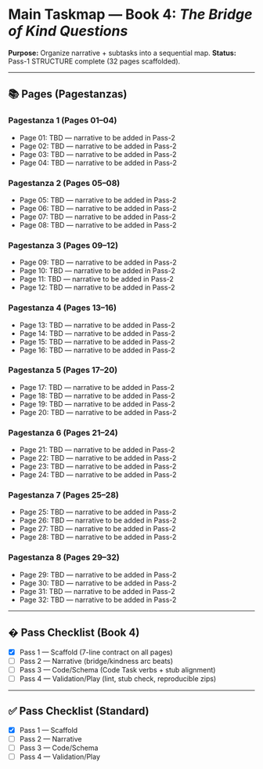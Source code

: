 # Main Taskmap — Book 4: *The Bridge of Kind Questions*

**Purpose:** Organize narrative + subtasks into a sequential map.
**Status:** Pass-1 STRUCTURE complete (32 pages scaffolded).

---

## 📚 Pages (Pagestanzas)

### Pagestanza 1 (Pages 01–04)

- Page 01: TBD — narrative to be added in Pass-2
- Page 02: TBD — narrative to be added in Pass-2
- Page 03: TBD — narrative to be added in Pass-2
- Page 04: TBD — narrative to be added in Pass-2

### Pagestanza 2 (Pages 05–08)

- Page 05: TBD — narrative to be added in Pass-2
- Page 06: TBD — narrative to be added in Pass-2
- Page 07: TBD — narrative to be added in Pass-2
- Page 08: TBD — narrative to be added in Pass-2

### Pagestanza 3 (Pages 09–12)

- Page 09: TBD — narrative to be added in Pass-2
- Page 10: TBD — narrative to be added in Pass-2
- Page 11: TBD — narrative to be added in Pass-2
- Page 12: TBD — narrative to be added in Pass-2

### Pagestanza 4 (Pages 13–16)

- Page 13: TBD — narrative to be added in Pass-2
- Page 14: TBD — narrative to be added in Pass-2
- Page 15: TBD — narrative to be added in Pass-2
- Page 16: TBD — narrative to be added in Pass-2

### Pagestanza 5 (Pages 17–20)

- Page 17: TBD — narrative to be added in Pass-2
- Page 18: TBD — narrative to be added in Pass-2
- Page 19: TBD — narrative to be added in Pass-2
- Page 20: TBD — narrative to be added in Pass-2

### Pagestanza 6 (Pages 21–24)

- Page 21: TBD — narrative to be added in Pass-2
- Page 22: TBD — narrative to be added in Pass-2
- Page 23: TBD — narrative to be added in Pass-2
- Page 24: TBD — narrative to be added in Pass-2

### Pagestanza 7 (Pages 25–28)

- Page 25: TBD — narrative to be added in Pass-2
- Page 26: TBD — narrative to be added in Pass-2
- Page 27: TBD — narrative to be added in Pass-2
- Page 28: TBD — narrative to be added in Pass-2

### Pagestanza 8 (Pages 29–32)

- Page 29: TBD — narrative to be added in Pass-2
- Page 30: TBD — narrative to be added in Pass-2
- Page 31: TBD — narrative to be added in Pass-2
- Page 32: TBD — narrative to be added in Pass-2

---

## � Pass Checklist (Book 4)

- [x] Pass 1 — Scaffold (7-line contract on all pages)
- [ ] Pass 2 — Narrative (bridge/kindness arc beats)
- [ ] Pass 3 — Code/Schema (Code Task verbs + stub alignment)
- [ ] Pass 4 — Validation/Play (lint, stub check, reproducible zips)

---

## ✅ Pass Checklist (Standard)

- [x] Pass 1 — Scaffold
- [ ] Pass 2 — Narrative
- [ ] Pass 3 — Code/Schema
- [ ] Pass 4 — Validation/Play
